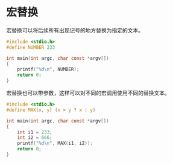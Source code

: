 # 宏替换

宏替换可以将后续所有出现记号的地方替换为指定的文本。

```c
#include <stdio.h>
#define NUMBER 233

int main(int argc, char const *argv[])
{
	printf("%d\n", NUMBER);
    return 0;
}
```

宏替换也可以带参数，这样可以对不同的宏调用使用不同的替换文本。

```c
#include <stdio.h>
#define MAX(x, y) (x > y ? x : y)

int main(int argc, char const *argv[])
{
	int i1 = 233;
	int i2 = 666;
	printf("%d\n", MAX(i1, i2));
    return 0;
}
```


